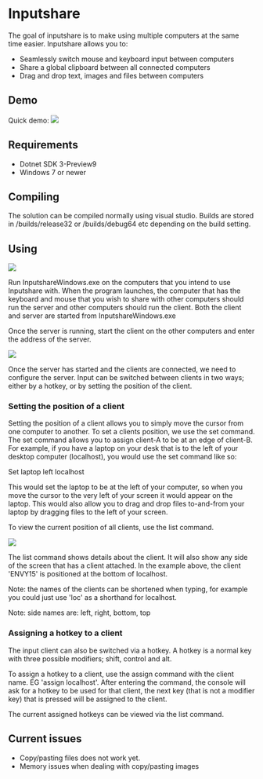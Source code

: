 # Inputshare #

The goal of inputshare is to make using multiple computers at the same time easier. Inputshare allows you to:

* Seamlessly switch mouse and keyboard input between computers
* Share a global clipboard between all connected computers
* Drag and drop text, images and files between computers 

## Demo ##
Quick demo:
[![](http://img.youtube.com/vi/rlR89GpMeCE/0.jpg)](http://www.youtube.com/watch?v=rlR89GpMeCE "Inputshare demo")

## Requirements ##
* Dotnet SDK 3-Preview9
* Windows 7 or newer 

## Compiling ##
The solution can be compiled normally using visual studio. Builds are stored in /builds/release32 or /builds/debug64 etc depending on the build setting.

## Using ##

![](https://i.imgur.com/M3yt0Cr.png)

Run InputshareWindows.exe on the computers that you intend to use Inputshare with. When the program launches, the computer that has the keyboard and mouse that you wish to share with other computers should run the server and other computers should run the client. Both the client and server are started from InputshareWindows.exe

Once the server is running, start the client on the other computers and enter the address of the server.

![](https://i.imgur.com/oM1fDq0.png)

Once the server has started and the clients are connected, we need to configure the server. Input can be switched between clients in two ways; either by a hotkey, or by setting the position of the client.

### Setting the position of a client ###
Setting the position of a client allows you to simply move the cursor from one computer to another. To set a clients position, we use the set command. The set command allows you to assign client-A to be at an edge of client-B. For example, if you have a laptop on your desk that is to the left of your desktop computer (localhost), you would use the set command like so:

Set laptop left localhost

This would set the laptop to be at the left of your computer, so when you move the cursor to the very left of your screen it would appear on the laptop. This would also allow you to drag and drop files to-and-from your laptop by dragging files to the left of your screen.

To view the current position of all clients, use the list command.

![](https://i.imgur.com/VWxaibT.png)

The list command shows details about the client. It will also show any side of the screen that has a client attached. In the example above, the client 'ENVY15' is positioned at the bottom of localhost.

Note: the names of the clients can be shortened when typing, for example you could just use 'loc' as a shorthand for localhost.

Note: side names are: left, right, bottom, top

### Assigning a hotkey to a client ###
The input client can also be switched via a hotkey. A hotkey is a normal key with three possible modifiers; shift, control and alt.

To assign a hotkey to a client, use the assign command with the client name. EG 'assign localhost'. After entering the command, the console will ask for a hotkey to be used for that client, the next key (that is not a modifier key) that is pressed will be assigned to the client.

The current assigned hotkeys can be viewed via the list command.

## Current issues ##
* Copy/pasting files does not work yet.
* Memory issues when dealing with copy/pasting images

